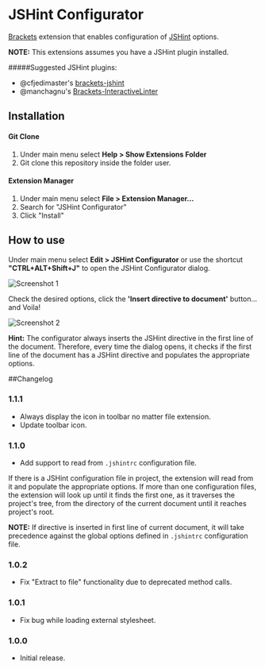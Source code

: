 JSHint Configurator
===================

[Brackets](http://brackets.io/) extension that enables configuration of [JSHint](http://www.jshint.com/) options.

**NOTE:** This extensions assumes you have a JSHint plugin installed.

#####Suggested JSHint plugins:
- @cfjedimaster's [brackets-jshint](https://github.com/cfjedimaster/brackets-jshint)
- @manchagnu's [Brackets-InteractiveLinter](https://github.com/MiguelCastillo/Brackets-InteractiveLinter)

## Installation

#### Git Clone
1. Under main menu select **Help > Show Extensions Folder**
2. Git clone this repository inside the folder user.

#### Extension Manager
1. Under main menu select **File > Extension Manager...**
2. Search for "JSHint Configurator"
3. Click "Install"


## How to use

Under main menu select **Edit > JSHint Configurator** or use the shortcut **"CTRL+ALT+Shift+J"** to open the JSHint Configurator dialog.

![Screenshot 1](https://github.com/georapbox/brackets-JSHint-Configurator/blob/master/screenshots/screen-1.png)

Check the desired options, click the **'Insert directive to document'** button... and Voila!

![Screenshot 2](https://github.com/georapbox/brackets-JSHint-Configurator/blob/master/screenshots/screen-2.png)

**Hint:** The configurator always inserts the JSHint directive in the first line of the document. Therefore, every time the dialog opens, it checks if the first line of the document has a JSHint directive and populates the appropriate options.

##Changelog

### 1.1.1
- Always display the icon in toolbar no matter file extension.
- Update toolbar icon.

### 1.1.0
- Add support to read from <code>.jshintrc</code> configuration file.

If there is a JSHint configuration file in project, the extension will read from it and populate the appropriate options.
If more than one configuration files, the extension will look up until it finds the first one, as it traverses the project's tree, from the directory of the current document until it reaches project's root.

**NOTE:** If directive is inserted in first line of current document, it will take precedence against the global options defined in <code>.jshintrc</code> configuration file.

### 1.0.2
- Fix "Extract to file" functionality due to deprecated method calls.

### 1.0.1
- Fix bug while loading external stylesheet.

### 1.0.0
- Initial release.